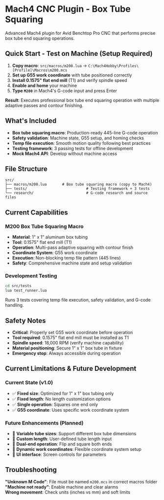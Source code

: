 # Mach4 CNC Plugin - Box Tube Squaring

Advanced Mach4 plugin for Avid Benchtop Pro CNC that performs precise box tube end squaring operations.

## Quick Start - Test on Machine (Setup Required)

1. **Copy macro**: `src/macros/m200.lua` → `C:\Mach4Hobby\Profiles\[Profile]\Macros\m200.mcs`
2. **Set up G55 work coordinate** with tube positioned correctly
3. **Install 0.1575" flat end mill** (T1) and verify spindle speed
4. **Enable and home** your machine 
5. **Type `M200`** in Mach4's G-code input and press Enter

**Result**: Executes professional box tube end squaring operation with multiple adaptive passes and contour finishing.

## What's Included

- **Box tube squaring macro**: Production-ready 445-line G-code operation
- **Safety validation**: Machine state, G55 setup, and homing checks
- **Temp file execution**: Smooth motion quality following best practices
- **Testing framework**: 3 passing tests for offline development
- **Mock Mach4 API**: Develop without machine access

## File Structure

```
src/
├── macros/m200.lua       # Box tube squaring macro (copy to Mach4)
├── tests/                           # Testing framework + 3 tests
└── research/                        # G-code research and source files
```

## Current Capabilities

### M200 Box Tube Squaring Macro
- **Material**: 1" x 1" aluminum box tubing
- **Tool**: 0.1575" flat end mill (T1)
- **Operation**: Multi-pass adaptive squaring with contour finish
- **Coordinate System**: G55 work coordinate
- **Execution**: Non-blocking temp file pattern (445 lines)
- **Safety**: Comprehensive machine state and setup validation

### Development Testing

```bash
cd src/tests
lua test_runner.lua
```

Runs 3 tests covering temp file execution, safety validation, and G-code handling.

## Safety Notes

- **Critical**: Properly set G55 work coordinate before operation
- **Tool required**: 0.1575" flat end mill must be installed as T1
- **Spindle speed**: 18,000 RPM (verify machine capability)
- **Material positioning**: Secure 1" x 1" box tube in fixture
- **Emergency stop**: Always accessible during operation

## Current Limitations & Future Development

### Current State (v1.0)
- ✅ **Fixed size**: Optimized for 1" x 1" box tubing only
- ✅ **Fixed length**: No length customization options
- ✅ **Single operation**: Squares one end only
- ✅ **G55 coordinate**: Uses specific work coordinate system

### Future Enhancements (Planned)
- 🔄 **Variable tube sizes**: Support different box tube dimensions
- 🔄 **Custom length**: User-defined tube length input
- 🔄 **Dual-end operation**: Flip and square both ends
- 🔄 **Dynamic work coordinates**: Flexible coordinate system setup
- 🔄 **UI interface**: Screen controls for parameters

## Troubleshooting

**"Unknown M Code"**: File must be named `m200.mcs` in correct macros folder  
**"Machine not ready"**: Enable machine and clear alarms  
**Wrong movement**: Check units (inches vs mm) and soft limits
